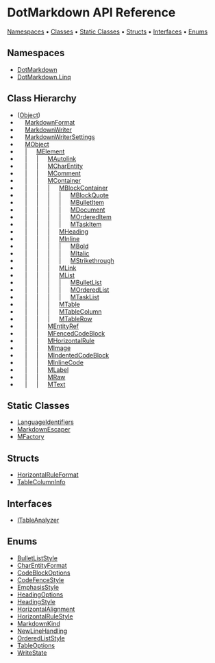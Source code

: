 # DotMarkdown API Reference

[Namespaces](#namespaces) &#x2022; [Classes](#classes) &#x2022; [Static Classes](#static-classes) &#x2022; [Structs](#structs) &#x2022; [Interfaces](#interfaces) &#x2022; [Enums](#enums)

## Namespaces

* [DotMarkdown](DotMarkdown/README.md)
* [DotMarkdown.Linq](DotMarkdown/Linq/README.md)

## Class Hierarchy

* \([Object](https://docs.microsoft.com/en-us/dotnet/api/system.object)\)
* &emsp; [MarkdownFormat](DotMarkdown/MarkdownFormat/README.md)
* &emsp; [MarkdownWriter](DotMarkdown/MarkdownWriter/README.md)
* &emsp; [MarkdownWriterSettings](DotMarkdown/MarkdownWriterSettings/README.md)
* &emsp; [MObject](DotMarkdown/Linq/MObject/README.md)
* &emsp; \| &emsp; [MElement](DotMarkdown/Linq/MElement/README.md)
* &emsp; \| &emsp; \| &emsp; [MAutolink](DotMarkdown/Linq/MAutolink/README.md)
* &emsp; \| &emsp; \| &emsp; [MCharEntity](DotMarkdown/Linq/MCharEntity/README.md)
* &emsp; \| &emsp; \| &emsp; [MComment](DotMarkdown/Linq/MComment/README.md)
* &emsp; \| &emsp; \| &emsp; [MContainer](DotMarkdown/Linq/MContainer/README.md)
* &emsp; \| &emsp; \| &emsp; \| &emsp; [MBlockContainer](DotMarkdown/Linq/MBlockContainer/README.md)
* &emsp; \| &emsp; \| &emsp; \| &emsp; \| &emsp; [MBlockQuote](DotMarkdown/Linq/MBlockQuote/README.md)
* &emsp; \| &emsp; \| &emsp; \| &emsp; \| &emsp; [MBulletItem](DotMarkdown/Linq/MBulletItem/README.md)
* &emsp; \| &emsp; \| &emsp; \| &emsp; \| &emsp; [MDocument](DotMarkdown/Linq/MDocument/README.md)
* &emsp; \| &emsp; \| &emsp; \| &emsp; \| &emsp; [MOrderedItem](DotMarkdown/Linq/MOrderedItem/README.md)
* &emsp; \| &emsp; \| &emsp; \| &emsp; \| &emsp; [MTaskItem](DotMarkdown/Linq/MTaskItem/README.md)
* &emsp; \| &emsp; \| &emsp; \| &emsp; [MHeading](DotMarkdown/Linq/MHeading/README.md)
* &emsp; \| &emsp; \| &emsp; \| &emsp; [MInline](DotMarkdown/Linq/MInline/README.md)
* &emsp; \| &emsp; \| &emsp; \| &emsp; \| &emsp; [MBold](DotMarkdown/Linq/MBold/README.md)
* &emsp; \| &emsp; \| &emsp; \| &emsp; \| &emsp; [MItalic](DotMarkdown/Linq/MItalic/README.md)
* &emsp; \| &emsp; \| &emsp; \| &emsp; \| &emsp; [MStrikethrough](DotMarkdown/Linq/MStrikethrough/README.md)
* &emsp; \| &emsp; \| &emsp; \| &emsp; [MLink](DotMarkdown/Linq/MLink/README.md)
* &emsp; \| &emsp; \| &emsp; \| &emsp; [MList](DotMarkdown/Linq/MList/README.md)
* &emsp; \| &emsp; \| &emsp; \| &emsp; \| &emsp; [MBulletList](DotMarkdown/Linq/MBulletList/README.md)
* &emsp; \| &emsp; \| &emsp; \| &emsp; \| &emsp; [MOrderedList](DotMarkdown/Linq/MOrderedList/README.md)
* &emsp; \| &emsp; \| &emsp; \| &emsp; \| &emsp; [MTaskList](DotMarkdown/Linq/MTaskList/README.md)
* &emsp; \| &emsp; \| &emsp; \| &emsp; [MTable](DotMarkdown/Linq/MTable/README.md)
* &emsp; \| &emsp; \| &emsp; \| &emsp; [MTableColumn](DotMarkdown/Linq/MTableColumn/README.md)
* &emsp; \| &emsp; \| &emsp; \| &emsp; [MTableRow](DotMarkdown/Linq/MTableRow/README.md)
* &emsp; \| &emsp; \| &emsp; [MEntityRef](DotMarkdown/Linq/MEntityRef/README.md)
* &emsp; \| &emsp; \| &emsp; [MFencedCodeBlock](DotMarkdown/Linq/MFencedCodeBlock/README.md)
* &emsp; \| &emsp; \| &emsp; [MHorizontalRule](DotMarkdown/Linq/MHorizontalRule/README.md)
* &emsp; \| &emsp; \| &emsp; [MImage](DotMarkdown/Linq/MImage/README.md)
* &emsp; \| &emsp; \| &emsp; [MIndentedCodeBlock](DotMarkdown/Linq/MIndentedCodeBlock/README.md)
* &emsp; \| &emsp; \| &emsp; [MInlineCode](DotMarkdown/Linq/MInlineCode/README.md)
* &emsp; \| &emsp; \| &emsp; [MLabel](DotMarkdown/Linq/MLabel/README.md)
* &emsp; \| &emsp; \| &emsp; [MRaw](DotMarkdown/Linq/MRaw/README.md)
* &emsp; \| &emsp; \| &emsp; [MText](DotMarkdown/Linq/MText/README.md)

## Static Classes

* [LanguageIdentifiers](DotMarkdown/LanguageIdentifiers/README.md)
* [MarkdownEscaper](DotMarkdown/MarkdownEscaper/README.md)
* [MFactory](DotMarkdown/Linq/MFactory/README.md)

## Structs

* [HorizontalRuleFormat](DotMarkdown/HorizontalRuleFormat/README.md)
* [TableColumnInfo](DotMarkdown/TableColumnInfo/README.md)

## Interfaces

* [ITableAnalyzer](DotMarkdown/Linq/ITableAnalyzer/README.md)

## Enums

* [BulletListStyle](DotMarkdown/BulletListStyle/README.md)
* [CharEntityFormat](DotMarkdown/CharEntityFormat/README.md)
* [CodeBlockOptions](DotMarkdown/CodeBlockOptions/README.md)
* [CodeFenceStyle](DotMarkdown/CodeFenceStyle/README.md)
* [EmphasisStyle](DotMarkdown/EmphasisStyle/README.md)
* [HeadingOptions](DotMarkdown/HeadingOptions/README.md)
* [HeadingStyle](DotMarkdown/HeadingStyle/README.md)
* [HorizontalAlignment](DotMarkdown/HorizontalAlignment/README.md)
* [HorizontalRuleStyle](DotMarkdown/HorizontalRuleStyle/README.md)
* [MarkdownKind](DotMarkdown/MarkdownKind/README.md)
* [NewLineHandling](DotMarkdown/NewLineHandling/README.md)
* [OrderedListStyle](DotMarkdown/OrderedListStyle/README.md)
* [TableOptions](DotMarkdown/TableOptions/README.md)
* [WriteState](DotMarkdown/WriteState/README.md)
